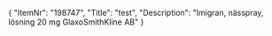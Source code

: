 {
  "ItemNr": "198747",
  "Title": "test",
  "Description": "Imigran, nässpray, lösning 20 mg GlaxoSmithKline AB"
}